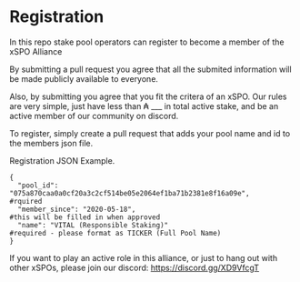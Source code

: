 # Registration

In this repo stake pool operators can register to become a member of the xSPO Alliance

By submitting a pull request you agree that all the submited information will be made publicly available to everyone.

Also, by submitting you agree that you fit the critera of an xSPO.  Our rules are very simple, just have less than ₳ ___ in total active stake, and be an active member of our community on discord.

To register, simply create a pull request that adds your pool name and id to the members json file.

Registration JSON Example.

```
{
  "pool_id": "075a870caa0a0cf20a3c2cf514be05e2064ef1ba71b2381e8f16a09e",    #rquired
  "member_since": "2020-05-18",                                             #this will be filled in when approved
  "name": "VITAL (Responsible Staking)"                                     #required - please format as TICKER (Full Pool Name)
}
```

If you want to play an active role in this alliance, or just to hang out with other xSPOs, please join our discord:
https://discord.gg/XD9VfcgT

